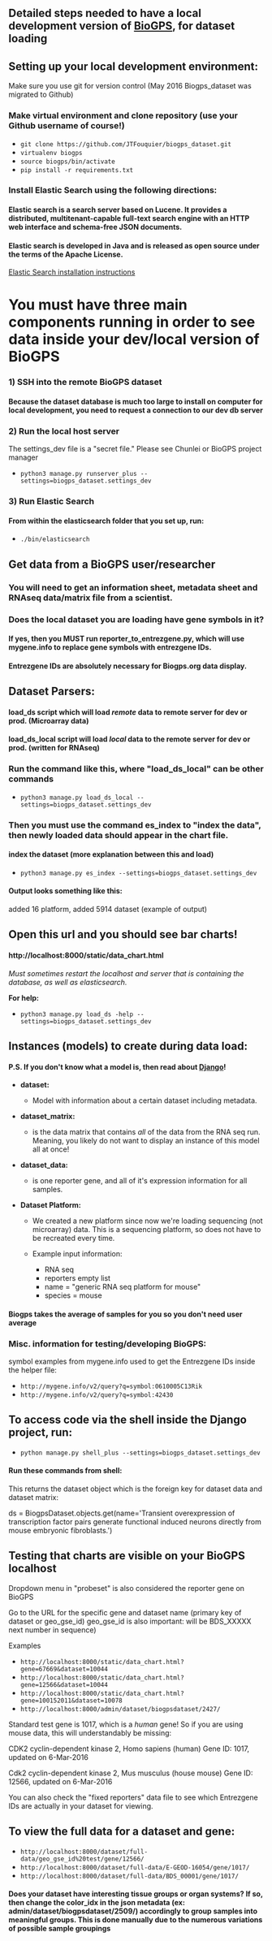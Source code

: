 
## Detailed steps needed to have a local development version of [BioGPS](http://biogps.org/#goto=welcome), for dataset loading


## Setting up your local development environment:

Make sure you use git for version control (May 2016 Biogps_dataset was migrated to Github)

### Make virtual environment and clone repository (use your Github username of course!)

- `git clone https://github.com/JTFouquier/biogps_dataset.git`
- `virtualenv biogps`
- `source biogps/bin/activate`
- `pip install -r requirements.txt`

### Install Elastic Search using the following directions:

#### Elastic search is a search server based on Lucene. It provides a distributed, multitenant-capable full-text search engine with an HTTP web interface and schema-free JSON documents.
#### Elastic search is developed in Java and is released as open source under the terms of the Apache License.

[Elastic Search installation instructions](https://www.astic.co/guide/en/elasticsearch/reference/current/_installation.html)

# You must have three main components running in order to see data inside your dev/local version of BioGPS

### 1) SSH into the remote BioGPS dataset
#### Because the dataset database is much too large to install on computer for local development, you need to request a connection to our dev db server

### 2) Run the local host server

The settings_dev file is a "secret file." Please see Chunlei or BioGPS project manager

- `python3 manage.py runserver_plus --settings=biogps_dataset.settings_dev`

### 3) Run Elastic Search

#### From within the elasticsearch folder that you set up, run:

- `./bin/elasticsearch`

## Get data from a BioGPS user/researcher
### You will need to get an information sheet, metadata sheet and RNAseq data/matrix file from a scientist.

### Does the local dataset you are loading have gene symbols in it?
#### If yes, then you MUST run reporter_to_entrezgene.py, which will use mygene.info to replace gene symbols with entrezgene IDs.

#### Entrezgene IDs are absolutely necessary for Biogps.org data display.

## Dataset Parsers:

#### load_ds script which will load *remote* data to remote server for dev or prod. (Microarray data)
#### load_ds_local script will load *local* data to the remote server for dev or prod. (written for RNAseq)

### Run the command like this, where "load_ds_local" can be other commands

- `python3 manage.py load_ds_local --settings=biogps_dataset.settings_dev`

### Then you must use the command es_index to "index the data", then newly loaded data should appear in the chart file.

#### index the dataset (more explanation between this and load)
- `python3 manage.py es_index --settings=biogps_dataset.settings_dev`

#### Output looks something like this:
added 16 platform, added 5914 dataset (example of output)

## Open this url and you should see bar charts!
#### http://localhost:8000/static/data_chart.html

*Must sometimes restart the localhost and server that is containing the database, as well as elasticsearch.*

**For help:**
- `python3 manage.py load_ds -help --settings=biogps_dataset.settings_dev`

## Instances (models) to create during data load:
#### P.S. If you don't know what a model is, then read about [Django](https://www.djangoproject.com/)!

* **dataset:**
    * Model with information about a certain dataset including metadata.

* **dataset_matrix:**

    * is the data matrix that contains *all* of the data from the RNA seq run. Meaning, you likely do not want to display an instance of this model all at once!

* **dataset_data:**
    * is one reporter gene, and all of it's expression information for all samples.

* **Dataset Platform:**
    * We created a new platform since now we're loading sequencing (not microarray) data.
This is a sequencing platform, so does not have to be recreated every time.

    * Example input information:
        * RNA seq
        * reporters empty list
        * name = "generic RNA seq platform for mouse"
        * species = mouse


#### Biogps takes the average of samples for you so you don't need user average

### Misc. information for testing/developing BioGPS:

symbol examples from mygene.info used to get the Entrezgene IDs inside the helper file:

- `http://mygene.info/v2/query?q=symbol:0610005C13Rik`
- `http://mygene.info/v2/query?q=symbol:42430`

## To access code via the shell inside the Django project, run:
- `python manage.py shell_plus --settings=biogps_dataset.settings_dev`

#### Run these commands from shell:

This returns the dataset object which is the foreign key for dataset data and dataset matrix:

ds = BiogpsDataset.objects.get(name='Transient overexpression of transcription factor pairs generate functional induced neurons directly from mouse embryonic fibroblasts.')


## Testing that charts are visible on your BioGPS localhost

Dropdown menu in "probeset" is also considered the reporter gene on BioGPS

Go to the URL for the specific gene and dataset name (primary key of dataset or geo_gse_id)
geo_gse_id is also important: will be BDS_XXXXX next number in sequence)

Examples
- `http://localhost:8000/static/data_chart.html?gene=67669&dataset=10044`
- `http://localhost:8000/static/data_chart.html?gene=12566&dataset=10044`
- `http://localhost:8000/static/data_chart.html?gene=100152011&dataset=10078`
- `http://localhost:8000/admin/dataset/biogpsdataset/2427/`

Standard test gene is 1017, which is a *human* gene! So if you are using mouse
data, this will understandably be missing:

CDK2 cyclin-dependent kinase 2, Homo sapiens (human)
Gene ID: 1017, updated on 6-Mar-2016

Cdk2 cyclin-dependent kinase 2, Mus musculus (house mouse)
Gene ID: 12566, updated on 6-Mar-2016

You can also check the "fixed reporters" data file to see which Entrezgene IDs are actually in your dataset for
viewing.

## To view the full data for a dataset and gene:
- `http://localhost:8000/dataset/full-data/geo_gse_id%20test/gene/12566/`
- `http://localhost:8000/dataset/full-data/E-GEOD-16054/gene/1017/`
- `http://localhost:8000/dataset/full-data/BDS_00001/gene/1017/`

#### Does your dataset have interesting tissue groups or organ systems? If so, then change the color_idx in the json metadata (ex: admin/dataset/biogpsdataset/2509/) accordingly to group samples into meaningful groups. This is done manually due to the numerous variations of possible sample groupings


